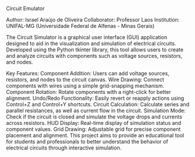 Circuit Emulator

Author: Israel Araújo de Oliveira
Collaborator: Professor Laos
Institution: UNIFAL-MG (Universidade Federal de Alfenas - Minas Gerais)

The Circuit Simulator is a graphical user interface (GUI) application designed to aid in the visualization and simulation of electrical circuits. Developed using the Python tkinter library, this tool allows users to create and analyze circuits with components such as voltage sources, resistors, and nodes.

Key Features:
Component Addition: Users can add voltage sources, resistors, and nodes to the circuit canvas.
Wire Drawing: Connect components with wires using a simple grid-snapping mechanism.
Component Rotation: Rotate components with a right-click for better alignment.
Undo/Redo Functionality: Easily revert or reapply actions using Control+Z and Control+Y shortcuts.
Circuit Calculation: Calculate series and parallel resistances, as well as current flow in the circuit.
Simulation Mode: Check if the circuit is closed and simulate the voltage drops and currents across resistors.
HUD Display: Real-time display of simulation status and component values.
Grid Drawing: Adjustable grid for precise component placement and alignment.
This project aims to provide an educational tool for students and professionals to better understand the behavior of electrical circuits through interactive simulation.
